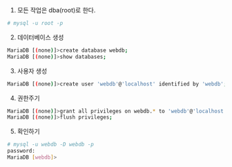 1. 모든 작업은 dba(root)로 한다.
```sh
# mysql -u root -p
```

2. 데이터베이스 생성
```sh
MariaDB [(none)]>create database webdb;
MariaDB [(none)]>show databases; 
```

3. 사용자 생성
```sh
MariaDB [(none)]>create user 'webdb'@'localhost' identified by 'webdb';

```

4. 권한주기
```sh
MariaDB [(none)]>grant all privileges on webdb.* to 'webdb'@'localhost';
MariaDB [(none)]>flush privileges; 
```

5. 확인하기
```sh
# mysql -u webdb -D webdb -p
password:
MariaDB [webdb]>
```